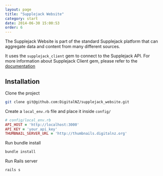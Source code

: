 ```yaml
---
layout: page
title: "Supplejack Website"
category: start
date: 2014-06-30 15:00:53
order: 6
---
```


The Supplejack Website is part of the standard Supplejack platform that can aggregate data and content from many different sources.

It uses the `supplejack_client` gem to connect to the Supplejack API. For more information about Supplejack Client gem, please refer to the [documentation](http://digitalnz.github.io/supplejack/start/supplejack-client.html)

## Installation

Clone the project

```bash
git clone git@github.com:DigitalNZ/supplejack_website.git
```

Create a `local_env.rb` file and place it inside `config/`

```ruby
# config/local_env.rb
API_HOST = 'http://localhost:3000'
API_KEY = 'your_api_key'
THUMBNAIL_SERVER_URL = 'http://thumbnails.digitalnz.org'
```

Run bundle install

```bash
bundle install
```

Run Rails server

```bash
rails s
```